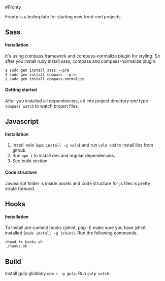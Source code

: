 #Fronty

Fronty is a boilerplate for starting new front-end projects.

## Sass

#### Installation

It's using compass framework and compass-normalize plugin for styling. So after you install ruby install sass, compass and compass-normalize plugin.

```
$ sudo gem install sass --pre
$ sudo gem install compass --pre
$ sudo gem install compass-normalize
```

#### Getting started

After you installed all dependencies, cd into project directory and type `compass watch` to watch project files.

## Javascript

#### Installation

1. Install volo (`npm install -g volo`) and run `volo add` to install libs from github.
2. Run `npm i` to install dev and regular dependencies.
3. See build section.

#### Code structure

Javascript folder is inside assets and code structure for js files is pretty strate forward.

## Hooks

#### Installation

To install pre-commit hooks (jshint, php -l) make sure you have jshint installed (`node install -g jshint`). Run the following commands.

```
chmod +x hooks.sh
./hooks.sh
```

## Build

Install gulp globbaly `npm i -g gulp`.
Run `gulp watch`.